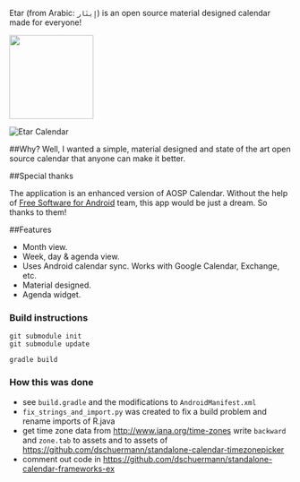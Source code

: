 Etar (from Arabic:  `إِيتَار`) is an open source material designed calendar made for everyone!

<a href="https://itunes.apple.com/us/app/etar/id1217625781?mt=8"><img src="https://upload.wikimedia.org/wikipedia/commons/5/5d/Available_on_the_App_Store_%28black%29.png" width="150"></a>

![Etar Calendar](./assets/_pre_prod/publish/v1.0/animation.gif)

##Why?
Well, I wanted a simple, material designed and state of the art open source calendar that anyone can make it better.

##Special thanks

The application is an enhanced version of AOSP Calendar. Without the help of
[Free Software for Android](https://github.com/Free-Software-for-Android/Standalone-Calendar) team, 
this app would be just a dream. So thanks to them!

##Features
- Month view.
- Week, day & agenda view.
- Uses Android calendar sync. Works with Google Calendar, Exchange, etc.
- Material designed.
- Agenda widget.

### Build instructions
```
git submodule init
git submodule update

gradle build
```

### How this was done
- see ``build.gradle`` and the modifications to ``AndroidManifest.xml``
- ``fix_strings_and_import.py`` was created to fix a build problem and rename imports of R.java
- get time zone data from http://www.iana.org/time-zones write ``backward`` and ``zone.tab`` to assets and to assets of https://github.com/dschuermann/standalone-calendar-timezonepicker
- comment out code in https://github.com/dschuermann/standalone-calendar-frameworks-ex
